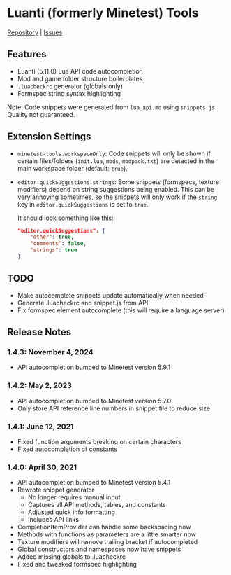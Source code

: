 # Luanti (formerly Minetest) Tools

[Repository](https://github.com/GreenXenith/luanti-tools/) | [Issues](https://github.com/GreenXenith/luanti-tools/issues/)

## Features

-   Luanti (5.11.0) Lua API code autocompletion
-   Mod and game folder structure boilerplates
-   `.luacheckrc` generator (globals only)
-   Formspec string syntax highlighting

Note: Code snippets were generated from `lua_api.md` using `snippets.js`. Quality not guaranteed.

## Extension Settings

-   `minetest-tools.workspaceOnly`: Code snippets will only be shown if certain files/folders (`init.lua`, `mods`, `modpack.txt`) are detected in the main workspace folder (default: `true`).

-   `editor.quickSuggestions.strings`: Some snippets (formspecs, texture modifiers) depend on string suggestions being enabled. This can be very annoying sometimes, so the snippets will only work if the `string` key in `editor.quickSuggestions` is set to `true`.

    It should look something like this:

    ```json
    "editor.quickSuggestions": {
        "other": true,
        "comments": false,
        "strings": true
    }
    ```

## TODO

-   Make autocomplete snippets update automatically when needed
-   Generate .luacheckrc and snippet.js from API
-   Fix formspec element autocomplete (this will require a language server)

## Release Notes

### 1.4.3: November 4, 2024

-   API autocompletion bumped to Minetest version 5.9.1

### 1.4.2: May 2, 2023

-   API autocompletion bumped to Minetest version 5.7.0
-   Only store API reference line numbers in snippet file to reduce size

### 1.4.1: June 12, 2021

-   Fixed function arguments breaking on certain characters
-   Fixed autocompletion of constants

### 1.4.0: April 30, 2021

-   API autocompletion bumped to Minetest version 5.4.1
-   Rewrote snippet generator
    -   No longer requires manual input
    -   Captures all API methods, tables, and constants
    -   Adjusted quick info formatting
    -   Includes API links
-   CompletionItemProvider can handle some backspacing now
-   Methods with functions as parameters are a little smarter now
-   Texture modifiers will remove trailing bracket if autocompleted
-   Global constructors and namespaces now have snippets
-   Added missing globals to .luacheckrc
-   Fixed and tweaked formspec highlighting

